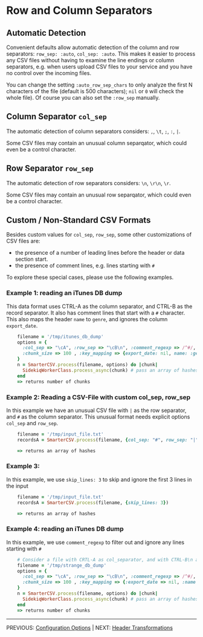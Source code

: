 
# Row and Column Separators

## Automatic Detection

Convenient defaults allow automatic detection of the column and row separators: `row_sep: :auto`, `col_sep: :auto`. This makes it easier to process any CSV files without having to examine the line endings or column separators, e.g. when users upload CSV files to your service and you have no control over the incoming files.

You can change the setting `:auto_row_sep_chars` to only analyze the first N characters of the file (default is 500 characters); `nil` or `0` will check the whole file). Of course you can also set the `:row_sep` manually.


## Column Separator `col_sep`

The automatic detection of column separators considers: `,`, `\t`, `;`, `:`, `|`.

Some CSV files may contain an unusual column separqator, which could even be a control character.

## Row Separator `row_sep`

The automatic detection of row separators considers: `\n`, `\r\n`, `\r`.

Some CSV files may contain an unusual row separqator, which could even be a control character.


## Custom / Non-Standard CSV Formats

Besides custom values for `col_sep`, `row_sep`, some other customizations of CSV files are:
*  the presence of a number of leading lines before the header or data section start.
*  the presence of comment lines, e.g. lines starting with `#`

To explore these special cases, please use the following examples.

### Example 1: reading an iTunes DB dump

This data format uses CTRL-A as the column separator, and CTRL-B as the record separator. It also has comment lines that start with a `#` character. This also maps the header `name` to `genre`, and ignores the column `export_date`.

```ruby
    filename = '/tmp/itunes_db_dump'   
    options = {
      :col_sep => "\cA", :row_sep => "\cB\n", :comment_regexp => /^#/,
      :chunk_size => 100 , :key_mapping => {export_date: nil, name: :genre},
    }
    n = SmarterCSV.process(filename, options) do |chunk|
      SidekiqWorkerClass.process_async(chunk) # pass an array of hashes to Sidekiq workers for parallel processing
    end
    => returns number of chunks
```

### Example 2: Reading a CSV-File with custom col_sep, row_sep
In this example we have an unusual CSV file with `|` as the row separator, and `#` as the column separator.
This unusual format needs explicit options `col_sep` and `row_sep`.

```ruby
    filename = '/tmp/input_file.txt'
    recordsA = SmarterCSV.process(filename, {col_sep: "#", row_sep: "|"})

    => returns an array of hashes
```

### Example 3:
In this example, we use `skip_lines: 3` to skip and ignore the first 3 lines in the input


```ruby
    filename = '/tmp/input_file.txt'
    recordsA = SmarterCSV.process(filename, {skip_lines: 3})

    => returns an array of hashes
```
  

### Example 4: reading an iTunes DB dump

In this example, we use `comment_regexp` to filter out and ignore any lines starting with `#`


```ruby
    # Consider a file with CRTL-A as col_separator, and with CTRL-B\n as record_separator (hello iTunes!)
    filename = '/tmp/strange_db_dump'   
    options = {
      :col_sep => "\cA", :row_sep => "\cB\n", :comment_regexp => /^#/,
      :chunk_size => 100 , :key_mapping => {:export_date => nil, :name => :genre},
    }
    n = SmarterCSV.process(filename, options) do |chunk|
      SidekiqWorkerClass.process_async(chunk) # pass an array of hashes to Sidekiq workers for parallel processing
    end
    => returns number of chunks
```

----------------
PREVIOUS: [Configuration Options](./options.md) | NEXT: [Header Transformations](./header_transformations.md)
